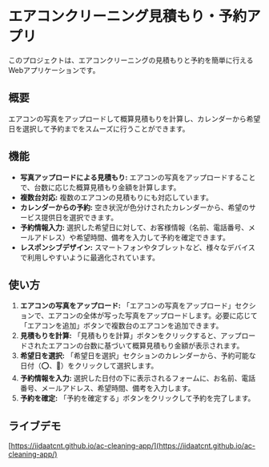 # エアコンクリーニング見積もり・予約アプリ

このプロジェクトは、エアコンクリーニングの見積もりと予約を簡単に行えるWebアプリケーションです。

## 概要

エアコンの写真をアップロードして概算見積もりを計算し、カレンダーから希望日を選択して予約までをスムーズに行うことができます。

## 機能

-   **写真アップロードによる見積もり:** エアコンの写真をアップロードすることで、台数に応じた概算見積もり金額を計算します。
-   **複数台対応:** 複数のエアコンの見積もりにも対応しています。
-   **カレンダーからの予約:** 空き状況が色分けされたカレンダーから、希望のサービス提供日を選択できます。
-   **予約情報入力:** 選択した希望日に対して、お客様情報（名前、電話番号、メールアドレス）や希望時間、備考を入力して予約を確定できます。
-   **レスポンシブデザイン:** スマートフォンやタブレットなど、様々なデバイスで利用しやすいように最適化されています。

## 使い方

1.  **エアコンの写真をアップロード:** 「エアコンの写真をアップロード」セクションで、エアコンの全体が写った写真をアップロードします。必要に応じて「エアコンを追加」ボタンで複数台のエアコンを追加できます。
2.  **見積もりを計算:** 「見積もりを計算」ボタンをクリックすると、アップロードされたエアコンの台数に基づいて概算見積もり金額が表示されます。
3.  **希望日を選択:** 「希望日を選択」セクションのカレンダーから、予約可能な日付（⭕、🔺）をクリックして選択します。
4.  **予約情報を入力:** 選択した日付の下に表示されるフォームに、お名前、電話番号、メールアドレス、希望時間、備考を入力します。
5.  **予約を確定:** 「予約を確定する」ボタンをクリックして予約を完了します。

## ライブデモ

[https://iidaatcnt.github.io/ac-cleaning-app/](https://iidaatcnt.github.io/ac-cleaning-app/)
